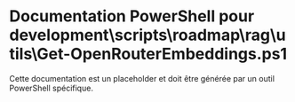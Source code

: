 # Documentation PowerShell pour development\scripts\roadmap\rag\utils\Get-OpenRouterEmbeddings.ps1

Cette documentation est un placeholder et doit être générée par un outil PowerShell spécifique.
